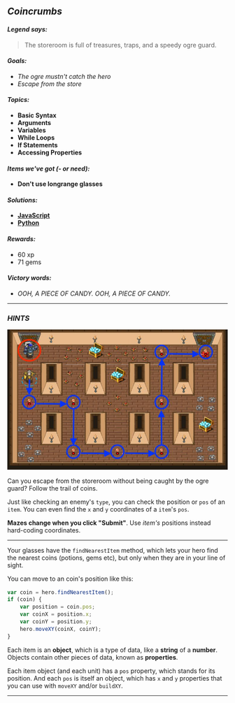 ## _Coincrumbs_

#### _Legend says:_
> The storeroom is full of treasures, traps, and a speedy ogre guard.

#### _Goals:_
+ _The ogre mustn't catch the hero_
+ _Escape from the store_

#### _Topics:_
+ **Basic Syntax**
+ **Arguments**
+ **Variables**
+ **While Loops**
+ **If Statements**
+ **Accessing Properties**

#### _Items we've got (- or need):_
+ **Don't use longrange glasses**

#### _Solutions:_
+ **[JavaScript](coincrumbs.js)**
+ **[Python](coincrumbs.py)**

#### _Rewards:_
+ 60 xp
+ 71 gems

#### _Victory words:_
+ _OOH, A PIECE OF CANDY. OOH, A PIECE OF CANDY._

___

### _HINTS_

![](img/coincrumbs2.jpg)

Can you escape from the storeroom without being caught by the ogre guard? Follow the trail of coins.

Just like checking an enemy's `type`, you can check the position or `pos` of an `item`. You can even find the `x` and `y` coordinates of a `item`'s `pos`.

**Mazes change when you click "Submit"**. Use _item's_ positions instead hard-coding coordinates.

___

Your glasses have the `findNearestItem` method, which lets your hero find the nearest coins (potions, gems etc), but only when they are in your line of sight.

You can move to an coin's position like this:

```javascript
var coin = hero.findNearestItem();
if (coin) {
    var position = coin.pos;
    var coinX = position.x;
    var coinY = position.y;
    hero.moveXY(coinX, coinY);
}
```

Each item is an **object**, which is a type of data, like a **string** of a **number**. Objects contain other pieces of data, known as **properties**.

Each item object (and each unit) has a `pos` property, which stands for its position. And each `pos` is itself an object, which has `x` and `y` properties that you can use with `moveXY` and/or `buildXY`.

___
